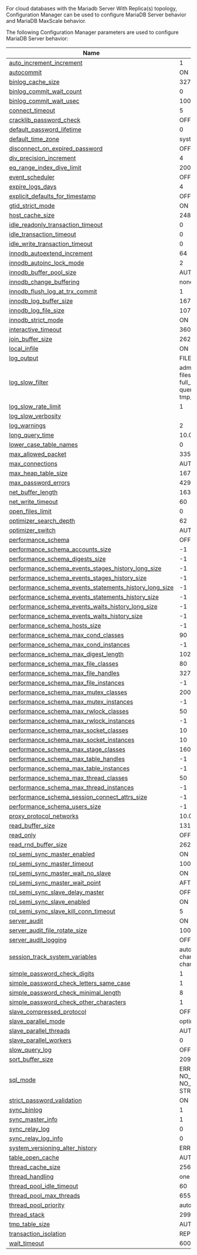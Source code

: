 For cloud databases with the Mariadb Server With Replica(s) topology, Configuration Manager can be used to configure MariaDB Server behavior and MariaDB MaxScale behavior.

The following Configuration Manager parameters are used to configure MariaDB Server behavior:

| Name | Default Value |
|------|---------------|
| [auto_increment_increment](https://app.gitbook.com/s/SsmexDFPv2xG2OTyO5yV/ha-and-performance/standard-replication/replication-and-binary-log-system-variables#auto_increment_increment) | 1 |
| [autocommit](https://app.gitbook.com/s/SsmexDFPv2xG2OTyO5yV/server-management/variables-and-modes/server-system-variables#autocommit) | ON |
| [binlog_cache_size](https://r.mariadb.com/skysql-system-variables/binlog_cache_size/) | 32768 |
| [binlog_commit_wait_count](https://r.mariadb.com/skysql-system-variables/binlog_commit_wait_count/) | 0 |
| [binlog_commit_wait_usec](https://r.mariadb.com/skysql-system-variables/binlog_commit_wait_usec/) | 100000 |
| [connect_timeout](https://r.mariadb.com/skysql-system-variables/connect_timeout/) | 5 |
| [cracklib_password_check](https://app.gitbook.com/s/SsmexDFPv2xG2OTyO5yV/reference/plugins/password-validation-plugins/cracklib-password-check-plugin#cracklib_password_check) | OFF |
| [default_password_lifetime](https://app.gitbook.com/s/SsmexDFPv2xG2OTyO5yV/server-management/variables-and-modes/server-system-variables#default_password_lifetime) | 0 |
| [default_time_zone](https://app.gitbook.com/s/SsmexDFPv2xG2OTyO5yV/server-management/variables-and-modes/server-system-variables#time_zone) | system |
| [disconnect_on_expired_password](https://app.gitbook.com/s/SsmexDFPv2xG2OTyO5yV/server-management/variables-and-modes/server-system-variables#disconnect_on_expired_password) | OFF |
| [div_precision_increment](https://app.gitbook.com/s/SsmexDFPv2xG2OTyO5yV/server-management/variables-and-modes/server-system-variables#div_precision_increment) | 4 |
| [eq_range_index_dive_limit](https://app.gitbook.com/s/SsmexDFPv2xG2OTyO5yV/server-management/variables-and-modes/server-system-variables#eq_range_index_dive_limit) | 200 |
| [event_scheduler](https://app.gitbook.com/s/SsmexDFPv2xG2OTyO5yV/server-management/variables-and-modes/server-system-variables#event_scheduler) | OFF |
| [expire_logs_days](https://app.gitbook.com/s/SsmexDFPv2xG2OTyO5yV/ha-and-performance/standard-replication/replication-and-binary-log-system-variables#expire_logs_days) | 4 |
| [explicit_defaults_for_timestamp](https://r.mariadb.com/skysql-system-variables/explicit_defaults_for_timestamp/) | OFF |
| [gtid_strict_mode](https://r.mariadb.com/skysql-system-variables/gtid_strict_mode/) | ON |
| [host_cache_size](https://mariadb.com/docs/skysql-previous-release/ref/mdb/system-variables/host_cache_size/) | 248 |
| [idle_readonly_transaction_timeout](https://r.mariadb.com/skysql-system-variables/idle_readonly_transaction_timeout/) | 0 |
| [idle_transaction_timeout](https://r.mariadb.com/skysql-system-variables/idle_transaction_timeout/) | 0 |
| [idle_write_transaction_timeout](https://r.mariadb.com/skysql-system-variables/idle_write_transaction_timeout/) | 0 |
| [innodb_autoextend_increment](https://app.gitbook.com/s/SsmexDFPv2xG2OTyO5yV/server-usage/storage-engines/innodb/innodb-system-variables#innodb_autoextend_increment) | 64 |
| [innodb_autoinc_lock_mode](https://app.gitbook.com/s/SsmexDFPv2xG2OTyO5yV/server-usage/storage-engines/innodb/innodb-system-variables#innodb_autoinc_lock_mode) | 2 |
| [innodb_buffer_pool_size](https://r.mariadb.com/skysql-system-variables/innodb_buffer_pool_size/) | AUTO_GENERATED |
| [innodb_change_buffering](https://r.mariadb.com/skysql-system-variables/innodb_change_buffering/) | none |
| [innodb_flush_log_at_trx_commit](https://r.mariadb.com/skysql-system-variables/innodb_flush_log_at_trx_commit/) | 1 |
| [innodb_log_buffer_size](https://mariadb.com/docs/skysql-previous-release/ref/mdb/system-variables/innodb_log_buffer_size/) | 16777216 |
| [innodb_log_file_size](https://r.mariadb.com/skysql-system-variables/innodb_log_file_size/) | 1073741824 |
| [innodb_strict_mode](https://r.mariadb.com/skysql-system-variables/innodb_strict_mode/) | ON |
| [interactive_timeout](https://r.mariadb.com/skysql-system-variables/interactive_timeout/) | 3600 |
| [join_buffer_size](https://r.mariadb.com/skysql-system-variables/join_buffer_size/) | 262144 |
| [local_infile](https://r.mariadb.com/skysql-system-variables/local_infile/) | ON |
| [log_output](https://r.mariadb.com/skysql-system-variables/log_output/) | FILE |
| [log_slow_filter](https://app.gitbook.com/s/SsmexDFPv2xG2OTyO5yV/server-management/variables-and-modes/server-system-variables#log_slow_filter) | admin, filesort, filesort_on_disk, filesort_priority_queue, full_join, full_scan, query_cache, query_cache_miss, tmp_table, tmp_table_on_disk |
| [log_slow_rate_limit](https://app.gitbook.com/s/SsmexDFPv2xG2OTyO5yV/server-management/variables-and-modes/server-system-variables#log_slow_rate_limit) | 1 |
| [log_slow_verbosity](https://app.gitbook.com/s/SsmexDFPv2xG2OTyO5yV/server-management/variables-and-modes/server-system-variables#log_slow_verbosity) |  |
| [log_warnings](https://r.mariadb.com/skysql-system-variables/log_warnings/) | 2 |
| [long_query_time](https://app.gitbook.com/s/SsmexDFPv2xG2OTyO5yV/server-management/variables-and-modes/server-system-variables#long_query_time) | 10.0 |
| [lower_case_table_names](https://app.gitbook.com/s/SsmexDFPv2xG2OTyO5yV/server-management/variables-and-modes/server-system-variables#lower_case_table_names) | 0 |
| [max_allowed_packet](https://app.gitbook.com/s/SsmexDFPv2xG2OTyO5yV/server-management/variables-and-modes/server-system-variables#max_allowed_packet) | 33554432 |
| [max_connections](https://r.mariadb.com/skysql-system-variables/max_connections/) | AUTO_GENERATED |
| [max_heap_table_size](https://mariadb.com/docs/skysql-previous-release/ref/mdb/system-variables/max_heap_table_size/) | 16777216 |
| [max_password_errors](https://app.gitbook.com/s/SsmexDFPv2xG2OTyO5yV/server-management/variables-and-modes/server-system-variables#max_password_errors) | 4294967295 |
| [net_buffer_length](https://r.mariadb.com/skysql-system-variables/net_buffer_length/) | 16384 |
| [net_write_timeout](https://r.mariadb.com/skysql-system-variables/net_write_timeout/) | 60 |
| [open_files_limit](https://mariadb.com/docs/skysql-previous-release/ref/mdb/system-variables/open_files_limit/) | 0 |
| [optimizer_search_depth](https://app.gitbook.com/s/SsmexDFPv2xG2OTyO5yV/server-management/variables-and-modes/server-system-variables#optimizer_search_depth) | 62 |
| [optimizer_switch](https://app.gitbook.com/s/SsmexDFPv2xG2OTyO5yV/server-management/variables-and-modes/server-system-variables#optimizer_switch) | AUTO_GENERATED |
| [performance_schema](https://r.mariadb.com/skysql-system-variables/performance_schema/) | OFF |
| [performance_schema_accounts_size](https://r.mariadb.com/skysql-system-variables/performance_schema_accounts_size/) | -1 |
| [performance_schema_digests_size](https://r.mariadb.com/skysql-system-variables/performance_schema_digests_size/) | -1 |
| [performance_schema_events_stages_history_long_size](https://r.mariadb.com/skysql-system-variables/performance_schema_events_stages_history_long_size/) | -1 |
| [performance_schema_events_stages_history_size](https://r.mariadb.com/skysql-system-variables/performance_schema_events_stages_history_size/) | -1 |
| [performance_schema_events_statements_history_long_size](https://r.mariadb.com/skysql-system-variables/performance_schema_events_statements_history_long_size/) | -1 |
| [performance_schema_events_statements_history_size](https://r.mariadb.com/skysql-system-variables/performance_schema_events_statements_history_size/) | -1 |
| [performance_schema_events_waits_history_long_size](https://r.mariadb.com/skysql-system-variables/performance_schema_events_waits_history_long_size/) | -1 |
| [performance_schema_events_waits_history_size](https://r.mariadb.com/skysql-system-variables/performance_schema_events_waits_history_size/) | -1 |
| [performance_schema_hosts_size](https://r.mariadb.com/skysql-system-variables/performance_schema_hosts_size/) | -1 |
| [performance_schema_max_cond_classes](https://r.mariadb.com/skysql-system-variables/performance_schema_max_cond_classes/) | 90 |
| [performance_schema_max_cond_instances](https://r.mariadb.com/skysql-system-variables/performance_schema_max_cond_instances/) | -1 |
| [performance_schema_max_digest_length](https://r.mariadb.com/skysql-system-variables/performance_schema_max_digest_length/) | 1024 |
| [performance_schema_max_file_classes](https://r.mariadb.com/skysql-system-variables/performance_schema_max_file_classes/) | 80 |
| [performance_schema_max_file_handles](https://r.mariadb.com/skysql-system-variables/performance_schema_max_file_handles/) | 32768 |
| [performance_schema_max_file_instances](https://r.mariadb.com/skysql-system-variables/performance_schema_max_file_instances/) | -1 |
| [performance_schema_max_mutex_classes](https://r.mariadb.com/skysql-system-variables/performance_schema_max_mutex_classes/) | 200 |
| [performance_schema_max_mutex_instances](https://r.mariadb.com/skysql-system-variables/performance_schema_max_mutex_instances/) | -1 |
| [performance_schema_max_rwlock_classes](https://r.mariadb.com/skysql-system-variables/performance_schema_max_rwlock_classes/) | 50 |
| [performance_schema_max_rwlock_instances](https://r.mariadb.com/skysql-system-variables/performance_schema_max_rwlock_instances/) | -1 |
| [performance_schema_max_socket_classes](https://r.mariadb.com/skysql-system-variables/performance_schema_max_socket_classes/) | 10 |
| [performance_schema_max_socket_instances](https://r.mariadb.com/skysql-system-variables/performance_schema_max_socket_instances/) | 10 |
| [performance_schema_max_stage_classes](https://r.mariadb.com/skysql-system-variables/performance_schema_max_stage_classes/) | 160 |
| [performance_schema_max_table_handles](https://r.mariadb.com/skysql-system-variables/performance_schema_max_table_handles/) | -1 |
| [performance_schema_max_table_instances](https://r.mariadb.com/skysql-system-variables/performance_schema_max_table_instances/) | -1 |
| [performance_schema_max_thread_classes](https://r.mariadb.com/skysql-system-variables/performance_schema_max_thread_classes/) | 50 |
| [performance_schema_max_thread_instances](https://r.mariadb.com/skysql-system-variables/performance_schema_max_thread_instances/) | -1 |
| [performance_schema_session_connect_attrs_size](https://r.mariadb.com/skysql-system-variables/performance_schema_session_connect_attrs_size/) | -1 |
| [performance_schema_users_size](https://r.mariadb.com/skysql-system-variables/performance_schema_users_size/) | -1 |
| [proxy_protocol_networks](https://r.mariadb.com/skysql-system-variables/proxy_protocol_networks/) | 10.0.0.0/8 |
| [read_buffer_size](https://r.mariadb.com/skysql-system-variables/read_buffer_size/) | 131072 |
| [read_only](https://app.gitbook.com/s/SsmexDFPv2xG2OTyO5yV/server-management/variables-and-modes/server-system-variables#read_only) | OFF |
| [read_rnd_buffer_size](https://r.mariadb.com/skysql-system-variables/read_rnd_buffer_size/) | 262144 |
| [rpl_semi_sync_master_enabled](https://r.mariadb.com/skysql-system-variables/rpl_semi_sync_master_enabled/) | ON |
| [rpl_semi_sync_master_timeout](https://r.mariadb.com/skysql-system-variables/rpl_semi_sync_master_timeout/) | 10000 |
| [rpl_semi_sync_master_wait_no_slave](https://r.mariadb.com/skysql-system-variables/rpl_semi_sync_master_wait_no_slave/) | ON |
| [rpl_semi_sync_master_wait_point](https://r.mariadb.com/skysql-system-variables/rpl_semi_sync_master_wait_point/) | AFTER_COMMIT |
| [rpl_semi_sync_slave_delay_master](https://r.mariadb.com/skysql-system-variables/rpl_semi_sync_slave_delay_master/) | OFF |
| [rpl_semi_sync_slave_enabled](https://r.mariadb.com/skysql-system-variables/rpl_semi_sync_slave_enabled/) | ON |
| [rpl_semi_sync_slave_kill_conn_timeout](https://r.mariadb.com/skysql-system-variables/rpl_semi_sync_slave_kill_conn_timeout/) | 5 |
| [server_audit](https://mariadb.com/docs/skysql-previous-release/ref/mdb/plugins/SERVER_AUDIT,server_audit2.so/) | ON |
| [server_audit_file_rotate_size](https://r.mariadb.com/skysql-system-variables/server_audit_file_rotate_size/) | 1000000 |
| [server_audit_logging](https://r.mariadb.com/skysql-system-variables/server_audit_logging/) | OFF |
| [session_track_system_variables](https://app.gitbook.com/s/SsmexDFPv2xG2OTyO5yV/server-management/variables-and-modes/server-system-variables#session_track_system_variables) | autocommit, character_set_client, character_set_connection, character_set_results, time_zone |
| [simple_password_check_digits](https://app.gitbook.com/s/SsmexDFPv2xG2OTyO5yV/reference/plugins/password-validation-plugins/simple-password-check-plugin#simple_password_check_digits) | 1 |
| [simple_password_check_letters_same_case](https://app.gitbook.com/s/SsmexDFPv2xG2OTyO5yV/reference/plugins/password-validation-plugins/simple-password-check-plugin#simple_password_check_letters_same_case) | 1 |
| [simple_password_check_minimal_length](https://app.gitbook.com/s/SsmexDFPv2xG2OTyO5yV/reference/plugins/password-validation-plugins/simple-password-check-plugin#simple_password_check_minimal_length) | 8 |
| [simple_password_check_other_characters](https://app.gitbook.com/s/SsmexDFPv2xG2OTyO5yV/reference/plugins/password-validation-plugins/simple-password-check-plugin#simple_password_check_other_characters) | 1 |
| [slave_compressed_protocol](https://r.mariadb.com/skysql-system-variables/slave_compressed_protocol/) | OFF |
| [slave_parallel_mode](https://r.mariadb.com/skysql-system-variables/slave_parallel_mode/) | optimistic |
| [slave_parallel_threads](https://r.mariadb.com/skysql-system-variables/slave_parallel_threads/) | AUTO_GENERATED |
| [slave_parallel_workers](https://r.mariadb.com/skysql-system-variables/slave_parallel_workers/) | 0 |
| [slow_query_log](https://app.gitbook.com/s/SsmexDFPv2xG2OTyO5yV/server-management/variables-and-modes/server-system-variables#slow_query_log) | OFF |
| [sort_buffer_size](https://r.mariadb.com/skysql-system-variables/sort_buffer_size/) | 2097152 |
| [sql_mode](https://app.gitbook.com/s/SsmexDFPv2xG2OTyO5yV/server-management/variables-and-modes/server-system-variables#sql_mode) | ERROR_FOR_DIVISION_BY_ZERO, NO_AUTO_CREATE_USER, NO_ENGINE_SUBSTITUTION, STRICT_TRANS_TABLES |
| [strict_password_validation](https://app.gitbook.com/s/SsmexDFPv2xG2OTyO5yV/server-management/variables-and-modes/server-system-variables#strict_password_validation) | ON |
| [sync_binlog](https://r.mariadb.com/skysql-system-variables/sync_binlog/) | 1 |
| [sync_master_info](https://r.mariadb.com/skysql-system-variables/sync_master_info/) | 1 |
| [sync_relay_log](https://r.mariadb.com/skysql-system-variables/sync_relay_log/) | 0 |
| [sync_relay_log_info](https://r.mariadb.com/skysql-system-variables/sync_relay_log_info/) | 0 |
| [system_versioning_alter_history](https://r.mariadb.com/skysql-system-variables/system_versioning_alter_history/) | ERROR |
| [table_open_cache](https://mariadb.com/docs/skysql-previous-release/ref/mdb/system-variables/table_open_cache/) | AUTO_GENERATED |
| [thread_cache_size](https://r.mariadb.com/skysql-system-variables/thread_cache_size/) | 256 |
| [thread_handling](https://r.mariadb.com/skysql-system-variables/thread_handling/) | one-thread-per-connection |
| [thread_pool_idle_timeout](https://r.mariadb.com/skysql-system-variables/thread_pool_idle_timeout/) | 60 |
| [thread_pool_max_threads](https://r.mariadb.com/skysql-system-variables/thread_pool_max_threads/) | 65536 |
| [thread_pool_priority](https://r.mariadb.com/skysql-system-variables/thread_pool_priority/) | auto |
| [thread_stack](https://r.mariadb.com/skysql-system-variables/thread_stack/) | 299008 |
| [tmp_table_size](https://mariadb.com/docs/skysql-previous-release/ref/mdb/system-variables/tmp_table_size/) | AUTO_GENERATED |
| [transaction_isolation](https://app.gitbook.com/s/SsmexDFPv2xG2OTyO5yV/server-management/variables-and-modes/server-system-variables#transaction_isolation) | REPEATABLE-READ |
| [wait_timeout](https://r.mariadb.com/skysql-system-variables/wait_timeout/) | 600 |
